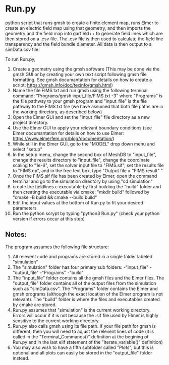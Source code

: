 # Run.py
python script that runs gmsh to create a finite element map, runs Elmer to create an electric field map using that geometry, and then imports the geometry and the field map into garfield++ to generate field lines which are then stored on a .csv file. The .csv file is then used to calculate the field line transparency and the field bundle diameter. All data is then output to a simData.csv file.

To run Run.py, 
1. Create a geometry using the gmsh software (This may be done via the gmsh GUI or by creating your own text script following gmsh file formatting. See gmsh documantation for details on how to create a script: https://gmsh.info/doc/texinfo/gmsh.html)
2. Name the file FIMS.txt and run gmsh using the following terminal command: "Programs/gmsh input_file/FIMS.txt -3" where "Programs" is the file pathway to your gmsh program and "input_file" is the file pathway to the FIMS.txt file (we have assumed that both file paths are in the working directory, as described below)
3. Open the Elmer GUI and set the "input_file" file directory as a new project directory.
4. Use the Elmer GUI to apply your relevant boundary conditions (see Elmer documantation for details on how to use Elmer: https://www.elmerfem.org/blog/documentation/)
5. While still in the Elmer GUI, go to the "MODEL" drop down menu and select "setup"
6. In the setup menu, change the second box of MeshDB to "input_file", change the results directory to "input_file", change the coordinate scaling to "1e-6", set the solver input file to "FIMS.sif", set the results file to "FIMS.ep", and in the free text box, type "Output file = "FIMS.result" "
7. Once the FIMS.sif file has been created by Elmer, open the command terminal and go to the simulation directory by using "cd simulation"
8. create the fieldlines.c executable by first building the "build" folder and then creating the executable via cmake: "mkdir build" followed by "cmake -B build && cmake --build build"
9. Edit the input values at the bottom of Run.py to fit your desired parameters
10. Run the python scrypt by typing "python3 Run.py" (check your python version if errors occur at this step)

## Notes:
The program assumes the following file structure: 
  1. All relevent code and programs are stored in a single folder labeled "simulation"
  2. The "simulation" folder has four primary sub folders:
       -"input_file"
       -"output_file"
       -"Programs"
       -"build"
  3. The "input_file" folder contains all the gmsh files and the Elmer files. The "output_file" folder contains all of the output files from the simulation such as "simData.csv". The "Programs" folder contains the Elmer and gmsh programs (although the exact location of the Elmer program is not relevant). The "build" folder is where the files and executables created by cmake are stored.
  4. Run.py assumes that "simulation" is the current working directory. Errors will occur if it is not because the .sif file used by Elmer is highly sensitive to the current working directory.
  5. Run.py also calls gmsh using its file path. If your file path for gmsh is different, then you will need to adjust the relevent lines of code (it is called in the "Terminal_Commands()" definition at the begining of Run.py and in the last elif statement of the "iterate_variable()" definition)
  6. You may also wish to have a fifth subfolder called "Plots", but this is optional and all plots can easily be stored in the "output_file" folder instead.
